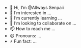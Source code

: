 - 👋 Hi, I’m @Allways Senpaii
- 👀 I’m interested in ...
- 🌱 I’m currently learning ...
- 💞️ I’m looking to collaborate on ...
- 📫 How to reach me ...
- 😄 Pronouns: ...
- ⚡ Fun fact: ...

<!---
Allways Senpaii/Allways Senpaii is a ✨ special ✨ repository because its `README.md` (this file) appears on your GitHub profile.
You can click the Preview link to take a look at your changes.
--->
